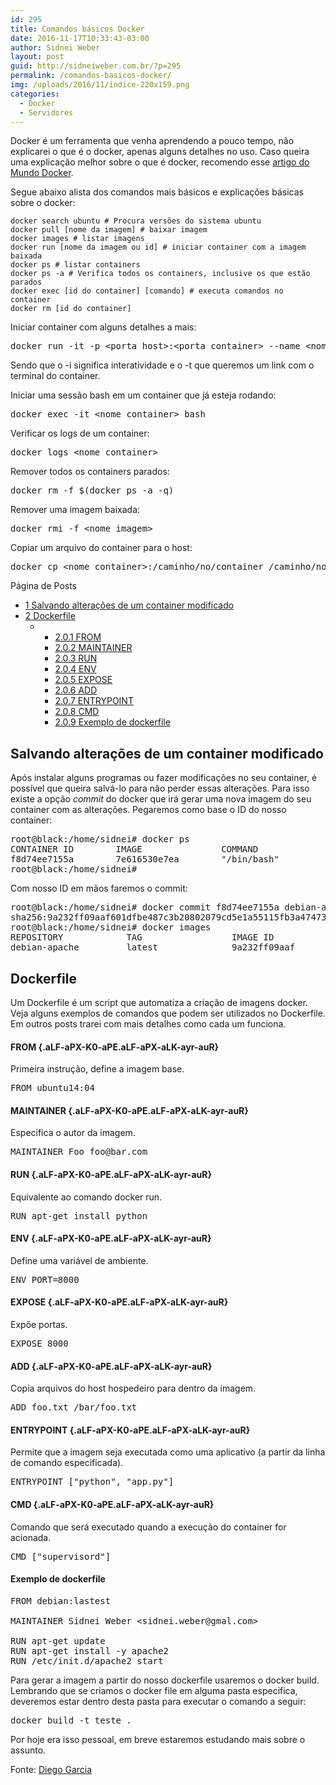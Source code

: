 ```yaml
---
id: 295
title: Comandos básicos Docker
date: 2016-11-17T10:33:43-03:00
author: Sidnei Weber
layout: post
guid: http://sidneiweber.com.br/?p=295
permalink: /comandos-basicos-docker/
img: /uploads/2016/11/índice-220x159.png
categories:
  - Docker
  - Servidores
---
```

Docker é um ferramenta que venha aprendendo a pouco tempo, não explicarei o que é o docker, apenas alguns detalhes no uso. Caso queira uma explicação melhor sobre o que é docker, recomendo esse <a href="http://www.mundodocker.com.br/o-que-e-docker/" target="_blank">artigo do Mundo Docker</a>.

Segue abaixo alista dos comandos mais básicos e explicações básicas sobre o docker:

```shell
docker search ubuntu # Procura versões do sistema ubuntu
docker pull [nome da imagem] # baixar imagem
docker images # listar imagens
docker run [nome da imagem ou id] # iniciar container com a imagem baixada
docker ps # listar containers
docker ps -a # Verifica todos os containers, inclusive os que estão parados
docker exec [id do container] [comando] # executa comandos no container
docker rm [id do container]
```

Iniciar container com alguns detalhes a mais:

<pre class="lang:sh decode:true">docker run -it -p &lt;porta_host&gt;:&lt;porta_container&gt; --name &lt;nome_container&gt; &lt;nome_imagem&gt;</pre>

<p class="aLF-aPX-K0-aPE aLF-aPX-aLK-ayr-auR ">
  Sendo que o -i significa interatividade e o -t que queremos um link com o terminal do container.
</p>

Iniciar uma sessão bash em um container que já esteja rodando:

<pre class="lang:default decode:true ">docker exec -it &lt;nome_container&gt; bash</pre>

Verificar os logs de um container:

<pre class="lang:default decode:true ">docker logs &lt;nome_container&gt;</pre>

Remover todos os containers parados:

<pre class="lang:sh decode:true">docker rm -f $(docker ps -a -q)</pre>

Remover uma imagem baixada:

<pre class="lang:default decode:true ">docker rmi -f &lt;nome_imagem&gt;</pre>

Copiar um arquivo do container para o host:

<pre class="lang:default decode:true ">docker cp &lt;nome_container&gt;:/caminho/no/container /caminho/no/host</pre>

<div id="toc_container" class="no_bullets">
  <p class="toc_title">
    P&aacute;gina de Posts
  </p>
  
  <ul class="toc_list">
    <li>
      <a href="#Salvando_alteracoes_de_um_container_modificado"><span class="toc_number toc_depth_1">1</span> Salvando alterações de um container modificado</a>
    </li>
    <li>
      <a href="#Dockerfile"><span class="toc_number toc_depth_1">2</span> Dockerfile</a><ul>
        <li>
          <ul>
            <li>
              <a href="#FROM"><span class="toc_number toc_depth_3">2.0.1</span> FROM</a>
            </li>
            <li>
              <a href="#MAINTAINER"><span class="toc_number toc_depth_3">2.0.2</span> MAINTAINER</a>
            </li>
            <li>
              <a href="#RUN"><span class="toc_number toc_depth_3">2.0.3</span> RUN </a>
            </li>
            <li>
              <a href="#ENV"><span class="toc_number toc_depth_3">2.0.4</span> ENV</a>
            </li>
            <li>
              <a href="#EXPOSE"><span class="toc_number toc_depth_3">2.0.5</span> EXPOSE</a>
            </li>
            <li>
              <a href="#ADD"><span class="toc_number toc_depth_3">2.0.6</span> ADD</a>
            </li>
            <li>
              <a href="#ENTRYPOINT"><span class="toc_number toc_depth_3">2.0.7</span> ENTRYPOINT</a>
            </li>
            <li>
              <a href="#CMD"><span class="toc_number toc_depth_3">2.0.8</span> CMD</a>
            </li>
            <li>
              <a href="#Exemplo_de_dockerfile"><span class="toc_number toc_depth_3">2.0.9</span> Exemplo de dockerfile</a>
            </li>
          </ul>
        </li>
      </ul>
    </li>
  </ul>
</div>

## <span id="Salvando_alteracoes_de_um_container_modificado">Salvando alterações de um container modificado</span>

Após instalar alguns programas ou fazer modificações no seu container, é possível que queira salvá-lo para não perder essas alterações. Para isso existe a opção _commit_ do docker que irá gerar uma nova imagem do seu container com as alterações. Pegaremos como base o ID do nosso container:

<pre class="lang:sh decode:true ">root@black:/home/sidnei# docker ps
CONTAINER ID        IMAGE               COMMAND             CREATED             STATUS              PORTS                  NAMES
f8d74ee7155a        7e616530e7ea        "/bin/bash"         12 minutes ago      Up 12 minutes       0.0.0.0:8080-&gt;80/tcp   lonely_mccarthy
root@black:/home/sidnei#</pre>

Com nosso ID em mãos faremos o commit:

<pre class="lang:sh decode:true ">root@black:/home/sidnei# docker commit f8d74ee7155a debian-apache
sha256:9a232ff09aaf601dfbe487c3b20802079cd5e1a55115fb3a47473f9e44ab8bf0
root@black:/home/sidnei# docker images
REPOSITORY            TAG                 IMAGE ID            CREATED             SIZE
debian-apache         latest              9a232ff09aaf        4 seconds ago       226.9 MB
</pre>

## <span id="Dockerfile">Dockerfile</span>

Um Dockerfile é um script que automatiza a criação de imagens docker. Veja alguns exemplos de comandos que podem ser utilizados no Dockerfile. Em outros posts trarei com mais detalhes como cada um funciona.

#### <span id="FROM"><strong>FROM</strong></span> {.aLF-aPX-K0-aPE.aLF-aPX-aLK-ayr-auR}

<p class="aLF-aPX-K0-aPE aLF-aPX-aLK-ayr-auR ">
  Primeira instrução, define a imagem base.
</p>

<pre class="lang:default decode:true ">FROM ubuntu14:04</pre>

#### <span id="MAINTAINER"><strong>MAINTAINER</strong></span> {.aLF-aPX-K0-aPE.aLF-aPX-aLK-ayr-auR}

<p class="aLF-aPX-K0-aPE aLF-aPX-aLK-ayr-auR ">
  Especifica o autor da imagem.
</p>

<pre class="lang:default decode:true ">MAINTAINER Foo foo@bar.com</pre>

#### <span id="RUN"><strong>RUN </strong></span> {.aLF-aPX-K0-aPE.aLF-aPX-aLK-ayr-auR}

<p class="aLF-aPX-K0-aPE aLF-aPX-aLK-ayr-auR ">
  Equivalente ao comando docker run.
</p>

<pre class="lang:default decode:true ">RUN apt-get install python</pre>

#### <span id="ENV"><strong>ENV</strong></span> {.aLF-aPX-K0-aPE.aLF-aPX-aLK-ayr-auR}

<p class="aLF-aPX-K0-aPE aLF-aPX-aLK-ayr-auR ">
  Define uma variável de ambiente.
</p>

<pre class="lang:default decode:true ">ENV PORT=8000</pre>

#### <span id="EXPOSE"><strong>EXPOSE</strong></span> {.aLF-aPX-K0-aPE.aLF-aPX-aLK-ayr-auR}

<p class="aLF-aPX-K0-aPE aLF-aPX-aLK-ayr-auR ">
  Expõe portas.
</p>

<pre class="lang:default decode:true ">EXPOSE 8000</pre>

#### <span id="ADD"><strong>ADD</strong></span> {.aLF-aPX-K0-aPE.aLF-aPX-aLK-ayr-auR}

<p class="aLF-aPX-K0-aPE aLF-aPX-aLK-ayr-auR ">
  Copia arquivos do host hospedeiro para dentro da imagem.
</p>

<pre class="lang:default decode:true ">ADD foo.txt /bar/foo.txt</pre>

#### <span id="ENTRYPOINT"><strong>ENTRYPOINT</strong></span> {.aLF-aPX-K0-aPE.aLF-aPX-aLK-ayr-auR}

<p class="aLF-aPX-K0-aPE aLF-aPX-aLK-ayr-auR ">
  Permite que a imagem seja executada como uma aplicativo (a partir da linha de comando especificada).
</p>

<pre class="lang:default decode:true ">ENTRYPOINT ["python", "app.py"]</pre>

#### <span id="CMD"><strong>CMD</strong></span> {.aLF-aPX-K0-aPE.aLF-aPX-aLK-ayr-auR}

<p class="aLF-aPX-K0-aPE aLF-aPX-aLK-ayr-auR ">
  Comando que será executado quando a execução do container for acionada.
</p>

<pre class="lang:default decode:true">CMD ["supervisord"]</pre>

#### <span id="Exemplo_de_dockerfile">Exemplo de dockerfile</span>

<pre class="lang:sh decode:true">FROM debian:lastest

MAINTAINER Sidnei Weber &lt;sidnei.weber@gmal.com&gt;

RUN apt-get update
RUN apt-get install -y apache2
RUN /etc/init.d/apache2 start</pre>

Para gerar a imagem a partir do nosso dockerfile usaremos o docker build. Lembrando que se criamos o docker file em alguma pasta especifica, deveremos estar dentro desta pasta para executar o comando a seguir:

<pre class="lang:sh decode:true ">docker build -t teste .</pre>

Por hoje era isso pessoal, em breve estaremos estudando mais sobre o assunto.

Fonte: <a href="http://www.diego-garcia.info/2015/02/15/docker-por-onde-comecar/" target="_blank">Diego Garcia</a>